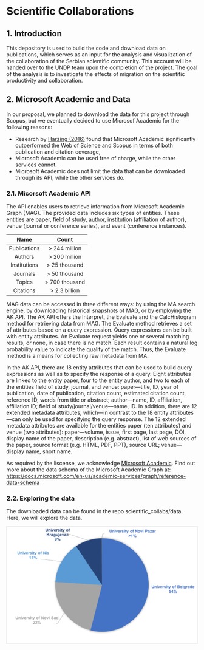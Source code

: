 # Scientific Collaborations

## 1. Introduction

This depository is used to build the code and download data on publications, which serves as an input for the analysis and visualization of the collaboration of the Serbian scientific community. This account will be handed over to the UNDP team upon the completion of the project. The goal of the analysis is to investigate the effects of migration on the scientific productivity and collaboration. 


## 2. Microsoft Academic and Data

In our proposal, we planned to download the data for this project through Scopus, but we eventually decided to use Microsof Academic for the following reasons: 
-  Research by [Harzing (2016)](https://www.readcube.com/articles/10.1007%2Fs11192-016-2026-y?author_access_token=VGOe3zUBun4lr3rK7X7Elve4RwlQNchNByi7wbcMAY7hqJRkzHmW-la5Hb7lAW5UO5wuC7aGQklUbjlsjbym7l_d48FItMITdfFmy1EjmH4HGSWbqgsVcyREQzkx3FOZibMQo3KOYmPMaPile46eKQ==) found that Microsoft Academic significantly outperformed the Web of Science and Scopus in terms of both publication and citation coverage,
-  Microsoft Academic can be used free of charge, while the other services cannot. 
-  Microsoft Academic does not limit the data that can be downloaded through its API, while the other services do.

### 2.1. Micorsoft Academic API

The API enables users to retrieve information from Microsoft Academic Graph (MAG). The provided data includes six types of entities. These entities are paper, field of study, author, institution (affiliation of author), venue (journal or conference series), and event (conference instances). 


| Name                | Count          |
| :-----------------: | :------------: |
| Publications        | > 244 million  |
| Authors             | > 200 million  |
| Institutions        | > 25 thousand  |
| Journals            | > 50 thousand  |
| Topics              | > 700 thousand |
| Citations           | > 2.3 billion  |

MAG data can be accessed in three different ways: by using the MA search engine, by downloading historical snapshots of MAG, or by employing the AK API. The AK API offers the Interpret, the Evaluate and the CalcHistogram method for retrieving data from MAG. The Evaluate method retrieves a set of attributes based on a query expression. Query expressions can be built with entity attributes. An Evaluate request yields one or several matching results, or none, in case there is no match. Each result contains a natural log probability value to indicate the quality of the match. Thus, the Evaluate method is a means for collecting raw metadata from MA. 

In the AK API, there are 18 entity attributes that can be used to build query expressions as well as to specify the response of a query. Eight attributes are linked to the entity paper, four to the entity author, and two to each of the entities field of study, journal, and venue: paper—title, ID, year of publication, date of publication, citation count, estimated citation count, reference ID, words from title or abstract; author—name, ID, affiliation, affiliation ID; field of study/journal/venue—name, ID. In addition, there are 12 extended metadata attributes, which—in contrast to the 18 entity attributes—can only be used for specifying the query response. The 12
extended metadata attributes are available for the entities paper (ten attributes) and venue (two attributes): paper—volume, issue, first page, last page, DOI, display name of the paper, description (e.g. abstract), list of web sources of the paper, source format (e.g. HTML, PDF, PPT), source URL; venue—display name, short name.

As required by the liscense, we acknowledge [Microsoft Academic]( https://aka.ms/msracad). Find out more about the data schema of the Microsoft Academic Graph at: https://docs.microsoft.com/en-us/academic-services/graph/reference-data-schema

### 2.2. Exploring the data

The downloaded data can be found in the repo scientific_collabs/data. Here, we will explore the data. 

![Papers](data/img_papers.png)
